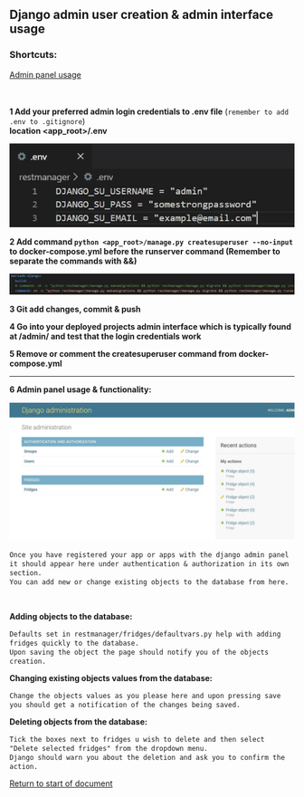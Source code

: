 ## <a id="start"></a>Django admin user creation &  admin interface usage

### Shortcuts:

[Admin panel usage](#admin-ui)
<br>
<br>
<br>

**1 Add your preferred admin login credentials to .env file** (`remember to add .env to .gitignore`)<br/>
**location <app_root>/.env**

![](./dotenv_example.JPG)
<br/>

**2 Add command `python <app_root>/manage.py createsuperuser --no-input` to docker-compose.yml before the runserver command (Remember to separate the commands with &&)**

![](./compose.yml_example.JPG)

**3 Git add changes, commit & push**


**4 Go into your deployed projects admin interface which is typically found at /admin/ and test that the login credentials work**


**5 Remove or comment the createsuperuser command from docker-compose.yml**
<br>

****

**<a id="admin-ui"></a>6 Admin panel usage & functionality:**
<br>

![](./suBaseView.JPG)

    Once you have registered your app or apps with the django admin panel it should appear here under authentication & authorization in its own section.
    You can add new or change existing objects to the database from here.
<br>

**Adding objects to the database:**

    Defaults set in restmanager/fridges/defaultvars.py help with adding fridges quickly to the database. 
    Upon saving the object the page should notify you of the objects creation.

**Changing existing objects values from the database:**

    Change the objects values as you please here and upon pressing save you should get a notification of the changes being saved.

**Deleting objects from the database:**

    Tick the boxes next to fridges u wish to delete and then select "Delete selected fridges" from the dropdown menu.
    Django should warn you about the deletion and ask you to confirm the action. 

[Return to start of document](#start)